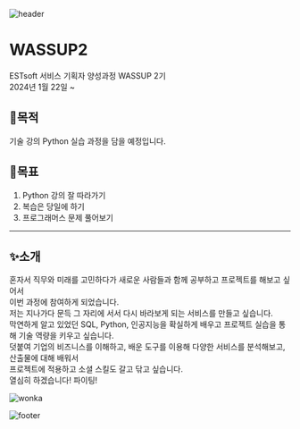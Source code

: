 ![header](https://capsule-render.vercel.app/api?type=rect&color=auto&height=300&section=header&text=ESTsoft%20서비스%20기획자%20양성과정%20WASSUP%202기&fontSize=40&textBg=true)


# WASSUP2
ESTsoft 서비스 기획자 양성과정 WASSUP 2기  
2024년 1월 22일 ~


## 📍목적
기술 강의 Python 실습 과정을 담을 예정입니다.


## 📍목표
1. Python 강의 잘 따라가기  
2. 복습은 당일에 하기  
3. 프로그래머스 문제 풀어보기  


---


## ✨소개
혼자서 직무와 미래를 고민하다가 새로운 사람들과 함께 공부하고 프로젝트를 해보고 싶어서  
이번 과정에 참여하게 되었습니다.  
저는 지나가다 문득 그 자리에 서서 다시 바라보게 되는 서비스를 만들고 싶습니다.  
막연하게 알고 있었던 SQL, Python, 인공지능을 확실하게 배우고 프로젝트 실습을 통해 기술 역량을 키우고 싶습니다.  
덧붙여 기업의 비즈니스를 이해하고, 배운 도구를 이용해 다양한 서비스를 분석해보고, 산출물에 대해 배워서  
프로젝트에 적용하고 소셜 스킬도 갈고 닦고 싶습니다.  
열심히 하겠습니다! 파이팅!


![wonka](https://img1.daumcdn.net/thumb/C280x280.fjpg/?fname=http://t1.daumcdn.net/brunch/service/user/eyUN/image/PCN8HY34dzQ_FqIp1IWv8yNl2H0.jpg)


![footer](https://capsule-render.vercel.app/api?&type=soft&section=footer&text=Pure%20Imagination&fontSize=40&animation=twinkling)